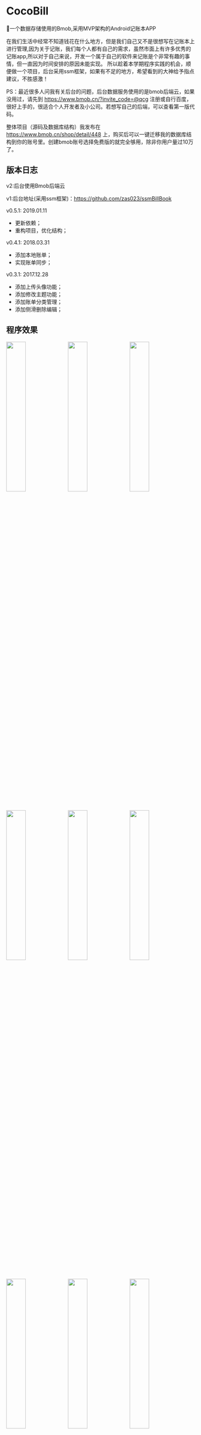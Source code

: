 # CocoBill

:closed_book:一个数据存储使用的Bmob,采用MVP架构的Android记账本APP

在我们生活中经常不知道钱花在什么地方，但是我们自己又不是很想写在记账本上进行管理,因为关于记账，我们每个人都有自己的需求，虽然市面上有许多优秀的记账app,所以对于自己来说，开发一个属于自己的软件来记账是个非常有趣的事情，但一直因为时间安排的原因未能实现。 
所以趁着本学期程序实践的机会，顺便做一个项目，后台采用ssm框架，如果有不足的地方，希望看到的大神给予指点建议，不胜感激！

PS：最近很多人问我有关后台的问题，后台数据服务使用的是bmob后端云，如果没用过，请先到 https://www.bmob.cn/?invite_code=@qcg 注册或自行百度，很好上手的，很适合个人开发者及小公司。若想写自己的后端，可以查看第一版代码。

整体项目（源码及数据库结构）我发布在 https://www.bmob.cn/shop/detail/448 上，购买后可以一键迁移我的数据库结构到你的账号里。创建bmob账号选择免费版的就完全够用，除非你用户量过10万了。

## 版本日志

v2:后台使用Bmob后端云

v1:后台地址(采用ssm框架)：https://github.com/zas023/ssmBillBook


v0.5.1: 2019.01.11
- 更新依赖；
- 重构项目，优化结构；

v0.4.1: 2018.03.31
- 添加本地账单；
- 实现账单同步；

v0.3.1: 2017.12.28
- 添加上传头像功能；
- 添加修改主题功能；
- 添加账单分类管理；
- 添加侧滑删除编辑；

## 程序效果
<p>
<img width="32%" src="https://github.com/zas023/CocoBill/blob/master/imgs/Screenshot_2019-01-11-15-51-35-185_com.copasso.co.png" />
<img width="32%" src="https://github.com/zas023/CocoBill/blob/master/imgs/Screenshot_2019-01-11-15-51-44-801_com.copasso.co.png" />
<img width="32%" src="https://github.com/zas023/CocoBill/blob/master/imgs/Screenshot_2019-01-11-15-51-51-359_com.copasso.co.png" />
<img width="32%" src="https://github.com/zas023/CocoBill/blob/master/imgs/Screenshot_2017-12-30-18-12-25-810_com.copasso.co.png" />
<img width="32%" src="https://github.com/zas023/CocoBill/blob/master/imgs/Screenshot_2017-12-30-18-12-33-936_com.copasso.co.png" />
<img width="32%" src="https://github.com/zas023/CocoBill/blob/master/imgs/Screenshot_2017-12-30-18-13-09-779_com.copasso.co.png" />
<img width="32%" src="https://github.com/zas023/CocoBill/blob/master/imgs/Screenshot_2017-12-30-18-13-16-119_com.copasso.co.png" />
<img width="32%" src="https://github.com/zas023/CocoBill/blob/master/imgs/Screenshot_2017-12-30-18-16-39-866_com.copasso.co.png" />
<img width="32%" src="https://github.com/zas023/CocoBill/blob/master/imgs/Screenshot_2019-01-11-15-54-08-048_com.copasso.co.png" />
</p>

##### 注：本程序素材来源网络，如有影响你的权益，请及时联系本人


## TODO
- [x] 帐薄总支出、收入显示。
- [x] 账目数据增加编辑功能。
- [x] 账目数据增加归类功能。
- [x] 账目数据增加同步功能。
- [x] 统计功能。
- [x] 换肤功能。
- [ ] 检测更新。
- [ ] 应用瘦身。
- [ ] 密码锁功能。

## Thanks
- butterknife: https://github.com/JakeWharton/butterknife
- glide: https://github.com/bumptech/glide
- okhttp: https://github.com/square/okhttp
- MPAndroidChart: https://github.com/PhilJay/MPAndroidChart
- Android-PickerView: https://github.com/Bigkoo/Android-PickerView
- Material-dialogs: https://github.com/afollestad/material-dialogs
- About: https://github.com/drakeet/about-page
- Multitype: https://github.com/drakeet/MultiType
- Greendao: https://github.com/greenrobot/greenDAO
- Eventbus: https://github.com/greenrobot/eventbus
- Bmob: https://bmob.cn
